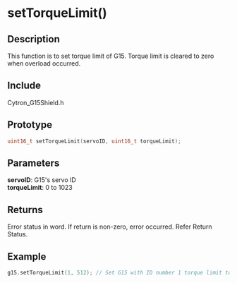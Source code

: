 # setTorqueLimit() #

## Description ##
This function is to set torque limit of G15. Torque limit is cleared to zero when overload occurred.

## Include ##
Cytron_G15Shield.h

## Prototype ##
```c
uint16_t setTorqueLimit(servoID, uint16_t torqueLimit);
```

## Parameters ##
**servoID**: G15's servo ID<br/>
**torqueLimit**: 0 to 1023

## Returns ##
Error status in word. If return is non-zero, error occurred. Refer Return Status.

## Example ##
```c
g15.setTorqueLimit(1, 512); // Set G15 with ID number 1 torque limit to half of maximum torque
```